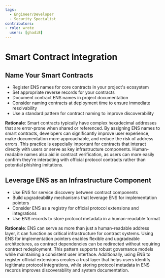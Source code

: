 ```yaml
---
tags:
  - Engineer/Developer
  - Security Specialist
contributors:
- role: wrote
  users: [ghadi8]
---
```


# Smart Contract Integration

## Name Your Smart Contracts
- Register ENS names for core contracts in your project's ecosystem
- Set appropriate reverse records for your contracts
- Document contract ENS names in project documentation
- Consider naming contracts at deployment time to ensure immediate resolvability
- Use a standard pattern for contract naming to improve discoverability

**Rationale**: Smart contracts typically have complex hexadecimal addresses that are error-prone when shared or referenced. By assigning ENS names to smart contracts, developers can significantly improve user experience, make documentation more approachable, and reduce the risk of address errors. This practice is especially important for contracts that interact directly with users or serve as key infrastructure components. Human-readable names also aid in contract verification, as users can more easily confirm they're interacting with official protocol contracts rather than potential phishing imitations.

## Leverage ENS as an Infrastructure Component
- Use ENS for service discovery between contract components
- Build upgradeability mechanisms that leverage ENS for implementation pointers
- Consider ENS as a registry for official protocol extensions and integrations
- Use ENS records to store protocol metadata in a human-readable format

**Rationale**: ENS can serve as more than just a human-readable address layer, it can function as critical infrastructure for contract systems. Using ENS for implementation pointers enables flexible and upgradeable architectures, as contract dependencies can be redirected without requiring contract redeployment. This pattern supports robust governance models while maintaining a consistent user interface. Additionally, using ENS to register official extensions creates a trust layer that helps users identify legitimate protocol integrations, while storing protocol metadata in ENS records improves discoverability and system documentation.
